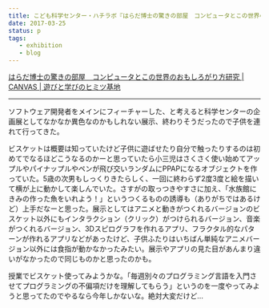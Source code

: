 ```yaml
---
title: こども科学センター・ハチラボ『はらだ博士の驚きの部屋　コンピュータとこの世界のおもしろがり方研究』を見た
date: 2017-03-25
status: p
tags:
   - exhibition
   - blog
---
```


[はらだ博士の驚きの部屋　コンピュータとこの世界のおもしろがり方研究 \| CANVAS \| 遊びと学びのヒミツ基地](http://canvas.ws/workshop/12661)

---

ソフトウェア開発者をメインにフィーチャーした、と考えると科学センターの企画展としてなかなか異色なのかもしれない展示、終わりそうだったので子供を連れて行ってきた。

ビスケットは概要は知っていたけど子供に遊ばせたり自分で触ったりするのは初めてでなるほどこうなるのかーと思っていたら小三児はさくさく使い始めてアップルやパイナップルやペンが飛び交いランダムにPPAPになるオブジェクトを作っていた。5歳の次男もしっくりきたらしく、一回に終わらず2度3度と絵を描いて横が上に動かして楽しんでいた。さすがの取っつきやすさに加え、「水族館にきみの作った魚をいれよう！」というつくるものの誘導も（ありがちではあるけど）上手だなーと思った。展示としてはアニメと動きがつくれるバージョンのビスケット以外にもインタラクション（クリック）がつけられるバージョン、音楽がつくれるバージョン、3Dスピログラフを作れるアプリ、フラクタル的なパターンが作れるアプリなどがあったけど、子供ふたりはいちばん単純なアニメバージョン以外には食指が動かなかったみたい。展示やアプリの見た目があんまり違いがなかったので同じものかと思ったのかも。

授業でビスケット使ってみようかな。「毎週別々のプログラミング言語を入門させてプログラミングの不偏項だけを理解してもらう」というのを一度やってみようと思ってたのでやるなら今年しかないな。絶対大変だけど…
